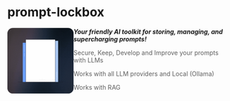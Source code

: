 # prompt-lockbox 
<img src="learn/a_logo.gif" align="left" alt="Demo" width="150">

***Your friendly AI toolkit for storing, managing, and supercharging prompts!***
>Secure, Keep, Develop and Improve your prompts with LLMs
>
>Works with all LLM providers and Local (Ollama) 
>
> Works with RAG 

